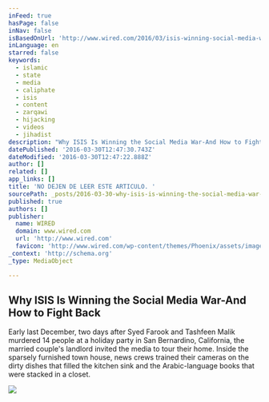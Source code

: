 ```yaml
---
inFeed: true
hasPage: false
inNav: false
isBasedOnUrl: 'http://www.wired.com/2016/03/isis-winning-social-media-war-heres-beat/'
inLanguage: en
starred: false
keywords:
  - islamic
  - state
  - media
  - caliphate
  - isis
  - content
  - zarqawi
  - hijacking
  - videos
  - jihadist
description: "Why ISIS Is Winning the Social Media War-And How to Fight BackEarly last December, two days after Syed Farook and Tashfeen Malik murdered 14 people at a holiday party in San Bernardino, California, the married couple's landlord invited the media to tour their home. Inside the sparsely furnished town house, news crews trained their cameras on the dirty dishes that filled the kitchen sink and the Arabic-language books that were stacked in a closet."
datePublished: '2016-03-30T12:47:30.743Z'
dateModified: '2016-03-30T12:47:22.888Z'
author: []
related: []
app_links: []
title: 'NO DEJEN DE LEER ESTE ARTICULO. '
sourcePath: _posts/2016-03-30-why-isis-is-winning-the-social-media-war-and-how-to-fight-ba.md
published: true
authors: []
publisher:
  name: WIRED
  domain: www.wired.com
  url: 'http://www.wired.com'
  favicon: 'http://www.wired.com/wp-content/themes/Phoenix/assets/images/favicon.ico'
_context: 'http://schema.org'
_type: MediaObject

---
```

<article style=""><h1>Why ISIS Is Winning the Social Media War-And How to Fight Back</h1><p>Early last December, two days after Syed Farook and Tashfeen Malik murdered 14 people at a holiday party in San Bernardino, California, the married couple's landlord invited the media to tour their home. Inside the sparsely furnished town house, news crews trained their cameras on the dirty dishes that filled the kitchen sink and the Arabic-language books that were stacked in a closet.</p><img src="http://www.wired.com/wp-content/uploads/2016/03/24.04.FF_.isis_.DH_.61503.RTR3WJ9Q-1200x630-e1459188739713.jpg" /></article>